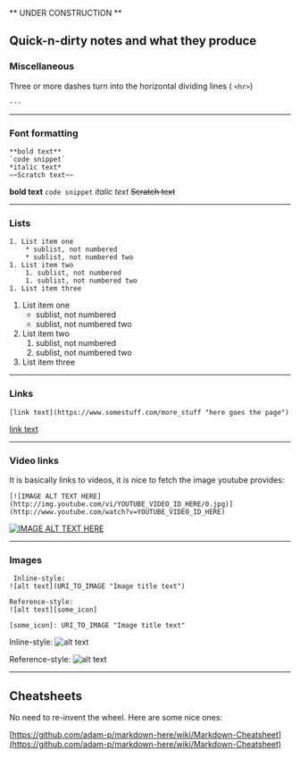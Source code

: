 
** UNDER CONSTRUCTION **

## Quick-n-dirty notes and what they produce


### Miscellaneous

Three or more dashes turn into the horizontal dividing lines ( ```<hr>```)

    ---

---


### Font formatting

    **bold text**
    `code snippet`
    *italic text*
    ~~Scratch text~~

**bold text**
`code snippet`
*italic text*
~~Scratch text~~

---

### Lists

    1. List item one
        * sublist, not numbered
        * sublist, not numbered two
    1. List item two
        1. sublist, not numbered
        1. sublist, not numbered two
    1. List item three


1. List item one
    * sublist, not numbered
    * sublist, not numbered two
1. List item two
    1. sublist, not numbered
    1. sublist, not numbered two
1. List item three

---

### Links

    [link text](https://www.somestuff.com/more_stuff "here goes the page")

[link text](https://www.somestuff.com/more_stuff "here goes the page")

---

### Video links

It is basically links to videos, it is nice to fetch the image youtube provides:

    [![IMAGE ALT TEXT HERE](http://img.youtube.com/vi/YOUTUBE_VIDEO_ID_HERE/0.jpg)](http://www.youtube.com/watch?v=YOUTUBE_VIDEO_ID_HERE)

[![IMAGE ALT TEXT HERE](http://img.youtube.com/vi/YOUTUBE_VIDEO_ID_HERE/0.jpg)](http://www.youtube.com/watch?v=YOUTUBE_VIDEO_ID_HERE)

---

### Images

     Inline-style: 
    ![alt text](URI_TO_IMAGE "Image title text")
    
    Reference-style: 
    ![alt text][some_icon]
    
    [some_icon]: URI_TO_IMAGE "Image title text"
 
Inline-style: 
![alt text](URI_TO_IMAGE "Image title text")

Reference-style: 
![alt text][some_icon]

[some_icon]: URI_TO_IMAGE "Image title text"

---

## Cheatsheets

No need to re-invent the wheel. Here are some nice ones:

[https://github.com/adam-p/markdown-here/wiki/Markdown-Cheatsheet](https://github.com/adam-p/markdown-here/wiki/Markdown-Cheatsheet)


